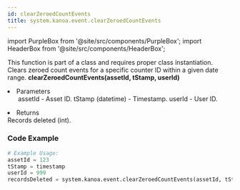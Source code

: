 ```yaml
---
id: clearZeroedCountEvents
title: system.kanoa.event.clearZeroedCountEvents
---
```


import PurpleBox from '@site/src/components/PurpleBox';
import HeaderBox from '@site/src/components/HeaderBox';

<PurpleBox>This function is part of a class and requires proper class instantiation.</PurpleBox>
<HeaderBox header="Description">
    Clears zeroed count events for a specific counter ID within a given date range.
</HeaderBox>
<HeaderBox header="Syntax">
    <b>clearZeroedCountEvents(assetId, tStamp, userId)</b>
    <li>Parameters <br />
        <ul>
            assetId - Asset ID.
            tStamp (datetime) - Timestamp.
            userId - User ID.
        </ul>
    </li>
    <li>Returns <br />
        Records deleted (int).
    </li>
</HeaderBox>

### Code Example

```python
# Example Usage:
assetId = 123
tStamp = timestamp
userId = 999
recordsDeleted = system.kanoa.event.clearZeroedCountEvents(assetId, tStamp, userId)
